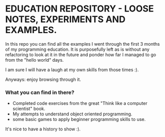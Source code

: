 # EDUCATION REPOSITORY - LOOSE NOTES, EXPERIMENTS AND EXAMPLES.

In this repo you can find all the examples I went through the first 3 months of my programming education.
It is purposefully left as is without any refactoring to look at it in the future and ponder how far I managed to go from the "hello world" days.

I am sure I will have a laugh at my own skills from those times :).

Anyways: enjoy browsing through it.

### What you can find in there?

- Completed code exercises from the great "Think like a computer scientist" book.
- My attempts to understand object oriented programming.
- some basic games to apply beginner programming skills to use.

It's nice to have a history to show :).
